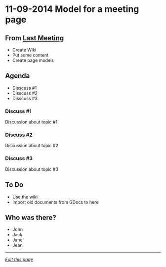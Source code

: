 # 11-09-2014 Model for a meeting page

## From [Last Meeting](/#!meetings)
* Create Wiki
* Put some content
* Create page models

## Agenda
* Disscuss #1
* Disscuss #2
* Disscuss #3

### Discuss #1
Discussion about topic #1

### Discuss #2
Discussion about topic #2

### Discuss #3
Discussion about topic #3

## To Do
* Use the wiki
* Import old documents from GDocs to here

## Who was there?
* John
* Jack
* Jane
* Jean

------
*[Edit this page](https://github.com/KidsHackDay/wiki/edit/gh-pages/templates/meeting.md)*
